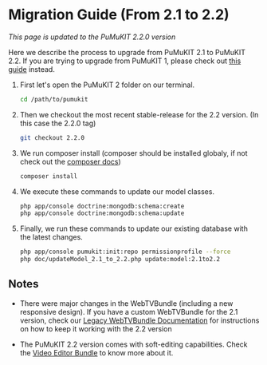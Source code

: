 # Migration Guide (From 2.1 to 2.2)

*This page is updated to the PuMuKIT 2.2.0 version*

Here we describe the process to upgrade from PuMuKIT 2.1 to PuMuKIT 2.2. If you are trying to upgrade from PuMuKIT 1, please check out [this guide](from1.7to2.1) instead.

1. First let's open the PuMuKIT 2 folder on our terminal.

    ```bash
    cd /path/to/pumukit
    ```
2. Then we checkout the most recent stable-release for the 2.2 version. (In this case the 2.2.0 tag)

    ```bash
    git checkout 2.2.0
    ```
3. We run composer install (composer should be installed globaly, if not check out the [composer docs](https://getcomposer.org/doc/00-intro.md))

    ```bash
    composer install
    ```
4. We execute these commands to update our model classes.

    ```bash
    php app/console doctrine:mongodb:schema:create
    php app/console doctrine:mongodb:schema:update
    ```
5. Finally, we run these commands to update our existing database with the latest changes.

    ```bash
    php app/console pumukit:init:repo permissionprofile --force
    php doc/updateModel_2.1_to_2.2.php update:model:2.1to2.2
    ```

## Notes
* There were major changes in the WebTVBundle (including a new responsive design). If you have a custom WebTVBundle for the 2.1 version, check our [Legacy WebTVBundle Documentation](https://github.com/campusdomar/PuMuKIT2/tree/master/src/Pumukit/Legacy/WebTVBundle/Resources/doc) for instructions on how to keep it working with the 2.2 version

* The PuMuKIT 2.2 version comes with soft-editing capabilities. Check the [Video Editor Bundle](https://github.com/teltek/PuMuKIT2-video-editor-bundle) to know more about it.
